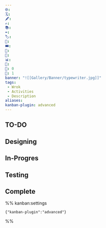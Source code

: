 ```yaml
---
🌐: 
🗓️: 
🖋️: 
✍️: 
📚: 
⬅️: 
🏷️: 
🎫: 
🎟️: 
📇: 
🔖: 
📊: 
🏁: 
🏹: 0
🎯: 1
banner: "![[Gallery/Banner/typewriter.jpg]]"
tags:
 - Wrok
 - Activities
 - Description
aliases: 
kanban-plugin: advanced
---
```


## TO-DO



## Designing



## In-Progres



## Testing



## Complete





%% kanban:settings
```
{"kanban-plugin":"advanced"}
```
%%